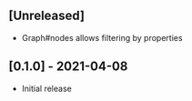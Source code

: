 ## [Unreleased]

- Graph#nodes allows filtering by properties

## [0.1.0] - 2021-04-08

- Initial release
